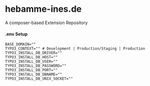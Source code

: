# hebamme-ines.de

A composer-based Extension Repository

#### .env Setup

```
BASE_DOMAIN=""
TYPO3_CONTEXT="" # Development | Production/Staging | Production
TYPO3_INSTALL_DB_DRIVER=""
TYPO3_INSTALL_DB_HOST=""
TYPO3_INSTALL_DB_USER=""
TYPO3_INSTALL_DB_PASSWORD=""
TYPO3_INSTALL_DB_PORT=""
TYPO3_INSTALL_DB_DBNAME=""
TYPO3_INSTALL_DB_UNIX_SOCKET=""
```
